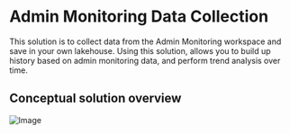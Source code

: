 # Admin Monitoring Data Collection
This solution is to collect data from the Admin Monitoring workspace and save in your own lakehouse. 
Using this solution, allows you to build up history based on admin monitoring data, and perform trend analysis over time. 

## Conceptual solution overview
![Image](https://github.com/user-attachments/assets/3a25cb61-1356-480b-927d-e8d38b31c2da)